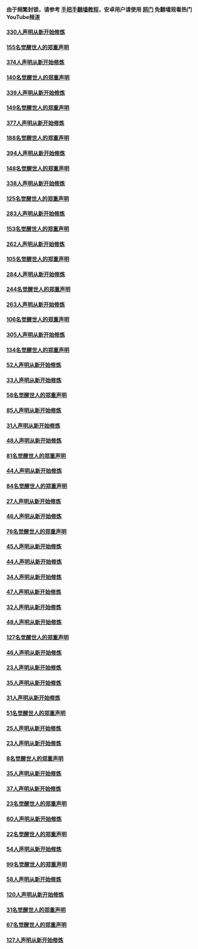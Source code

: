 #### 由于频繁封锁，请参考 [手把手翻墙教程](https://github.com/gfw-breaker/guides/wiki/)，安卓用户请使用 [网门](https://github.com/gfw-breaker/nogfw/blob/master/dl.md?t=05251701) 免翻墙观看热门YouTube频道 

#### [330人声明从新开始修炼](../pages/91/426139.md?t=05251701) 

#### [155名觉醒世人的郑重声明](../pages/91/426138.md?t=05251701) 

#### [374人声明从新开始修炼](../pages/91/425811.md?t=05251701) 

#### [140名觉醒世人的郑重声明](../pages/91/425810.md?t=05251701) 

#### [339人声明从新开始修炼](../pages/91/425690.md?t=05251701) 

#### [149名觉醒世人的郑重声明](../pages/91/425689.md?t=05251701) 

#### [377人声明从新开始修炼](../pages/91/424867.md?t=05251701) 

#### [188名觉醒世人的郑重声明](../pages/91/424866.md?t=05251701) 

#### [394人声明从新开始修炼](../pages/91/423914.md?t=05251701) 

#### [148名觉醒世人的郑重声明](../pages/91/423913.md?t=05251701) 

#### [338人声明从新开始修炼](../pages/91/423540.md?t=05251701) 

#### [125名觉醒世人的郑重声明](../pages/91/423539.md?t=05251701) 

#### [283人声明从新开始修炼](../pages/91/423296.md?t=05251701) 

#### [153名觉醒世人的郑重声明](../pages/91/423295.md?t=05251701) 

#### [262人声明从新开始修炼](../pages/91/423004.md?t=05251701) 

#### [105名觉醒世人的郑重声明](../pages/91/423003.md?t=05251701) 

#### [284人声明从新开始修炼](../pages/91/422707.md?t=05251701) 

#### [244名觉醒世人的郑重声明](../pages/91/422706.md?t=05251701) 

#### [263人声明从新开始修炼](../pages/91/422553.md?t=05251701) 

#### [106名觉醒世人的郑重声明](../pages/91/422552.md?t=05251701) 

#### [305人声明从新开始修炼](../pages/91/422153.md?t=05251701) 

#### [134名觉醒世人的郑重声明](../pages/91/422152.md?t=05251701) 

#### [52人声明从新开始修炼](../pages/91/421846.md?t=05251701) 

#### [33人声明从新开始修炼](../pages/91/421804.md?t=05251701) 

#### [58名觉醒世人的郑重声明](../pages/91/421845.md?t=05251701) 

#### [85人声明从新开始修炼](../pages/91/421769.md?t=05251701) 

#### [31人声明从新开始修炼](../pages/91/421763.md?t=05251701) 

#### [48人声明从新开始修炼](../pages/91/421605.md?t=05251701) 

#### [81名觉醒世人的郑重声明](../pages/91/421656.md?t=05251701) 

#### [44人声明从新开始修炼](../pages/91/421544.md?t=05251701) 

#### [84名觉醒世人的郑重声明](../pages/91/421543.md?t=05251701) 

#### [27人声明从新开始修炼](../pages/91/421465.md?t=05251701) 

#### [46人声明从新开始修炼](../pages/91/421454.md?t=05251701) 

#### [76名觉醒世人的郑重声明](../pages/91/421453.md?t=05251701) 

#### [45人声明从新开始修炼](../pages/91/421452.md?t=05251701) 

#### [44人声明从新开始修炼](../pages/91/421422.md?t=05251701) 

#### [34人声明从新开始修炼](../pages/91/421322.md?t=05251701) 

#### [47人声明从新开始修炼](../pages/91/421264.md?t=05251701) 

#### [32人声明从新开始修炼](../pages/91/421225.md?t=05251701) 

#### [48人声明从新开始修炼](../pages/91/421202.md?t=05251701) 

#### [127名觉醒世人的郑重声明](../pages/91/421224.md?t=05251701) 

#### [46人声明从新开始修炼](../pages/91/421203.md?t=05251701) 

#### [23人声明从新开始修炼](../pages/91/421138.md?t=05251701) 

#### [35人声明从新开始修炼](../pages/91/421122.md?t=05251701) 

#### [31人声明从新开始修炼](../pages/91/421081.md?t=05251701) 

#### [51名觉醒世人的郑重声明](../pages/91/421080.md?t=05251701) 

#### [25人声明从新开始修炼](../pages/91/421020.md?t=05251701) 

#### [23人声明从新开始修炼](../pages/91/420884.md?t=05251701) 

#### [8名觉醒世人的郑重声明](../pages/91/420883.md?t=05251701) 

#### [35人声明从新开始修炼](../pages/91/420809.md?t=05251701) 

#### [37人声明从新开始修炼](../pages/91/420766.md?t=05251701) 

#### [23名觉醒世人的郑重声明](../pages/91/420765.md?t=05251701) 

#### [60人声明从新开始修炼](../pages/91/420727.md?t=05251701) 

#### [22名觉醒世人的郑重声明](../pages/91/420726.md?t=05251701) 

#### [54人声明从新开始修炼](../pages/91/420529.md?t=05251701) 

#### [99名觉醒世人的郑重声明](../pages/91/420528.md?t=05251701) 

#### [58人声明从新开始修炼](../pages/91/420198.md?t=05251701) 

#### [120人声明从新开始修炼](../pages/91/420141.md?t=05251701) 

#### [31名觉醒世人的郑重声明](../pages/91/420197.md?t=05251701) 

#### [67名觉醒世人的郑重声明](../pages/91/420140.md?t=05251701) 

#### [127人声明从新开始修炼](../pages/91/420082.md?t=05251701) 

